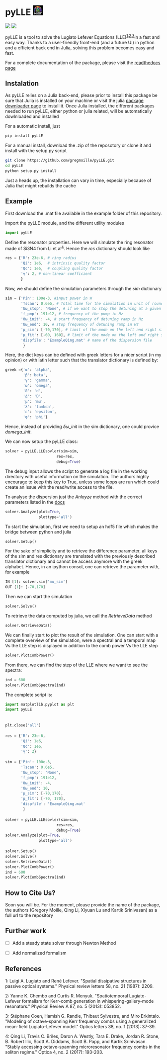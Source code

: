 # pyLLE ![NIST logo](images/NISTlogo32x32.jpg)

![](https://readthedocs.org/projects/pylle/badge/?version=latest) 
[![](https://img.shields.io/github/license/mashape/apistatus.svg)](licence.txt)

pyLLE is a tool to solve the Lugiato Lefever Equations (LLE)<sup>[1](#ref1)</sup><sup>,</sup><sup>[2](#ref2)</sup><sup>,</sup><sup>[3](#ref3)</sup>in a fast and easy way. Thanks to a user-friendly front-end (and a future UI) in python and a efficient back end in Julia, solving this problem becomes easy and fast. 

For a complete documentation of the package, please visit the [readthedocs page](http://pylle.readthedocs.io/en/latest/index.html)

## Instalation

As pyLLE relies on a Julia back-end, please prior to install this package be sure that Julia is installed on your machine or visit the julia [package downloader page](https://julialang.org/downloads/) to install it. Once Julia installed, the different packages needed to run pyLLE, either python or julia related, will be automatically dowlnloaded and installed 

For a automatic install, just 

```bash
pip install pyLLE
```

For a manual install, download the .zip of the reposotory or clone it and install with the setup.py script 

```bash
git clone https://github.com/gregmoille/pyLLE.git
cd pyLLE
python setup.py install
```

Just a heads up, the installation can vary in time, especially because of Julia that might rebuilds the cache

## Example

First download the .mat file available in the example folder of this repository. 


Import the pyLLE module, and the different utility modules

```python
import pyLLE
```

Define the resonator properties. Here we will simulate the ring resonator made of Si3N4 from Li et al<sup>[4](#ref4)</sup>. Hence the _res_ dictionary should look like

```python
res = {'R': 23e-6, # ring radius
       'Qi': 1e6,  # intrinsic quality factor
       'Qc': 1e6,  # coupling quality factor
       'γ': 2, # non-linear coefficient
       }
```

Now, we should define the simulation parameters through the _sim_ dictionary


```python
sim = {'Pin': 100e-3, #input power in W
       'Tscan': 0.6e5, # Total time for the simulation in unit of round trip
       'δω_stop': "None", # if we want to stop the detuning at a given frequency
       'f_pmp': 191e12, # frequency of the pump in Hz
       'δω_init': -4, # start frequency of detuning ramp in Hz
       'δω_end': 10, # stop frequency of detuning ramp in Hz
       'μ_sim': [-70,170], # limit of the mode on the left and right side of the pump to simulate
       'μ_fit': [-60, 160], # limit of the mode on the left and right side of the pump to fit the dispersion with
       'dispfile': 'ExampleQing.mat' # name of the dispersion file
        }
```


Here, the dict keys can be defined with greek letters for a nicer script (in my opinion) or with latin letter such that the translator dictionary is defined by:

```python
greek ={'α': 'alpha',
        'β':'beta',
        'γ': 'gamma',
        'ω': 'omega',
        'δ': 'd',
        'Δ': 'D',
        'μ': 'mu',
        'λ': 'lambda',
        'ε': 'epsilon',
        'φ': 'phi'}
```
Hence, instead of providing *δω_init* in the sim dictionary, one could provice *domega_init*.

We can now setup the pyLLE class: 

```python 
solver = pyLLE.LLEsovler(sim=sim,
                       res=res,
                       debug=True)
```

The debug input allows the script to generate a log file in the working directory with useful information on the simulation. The authors highly encourage to keep this key to True, unless some loops are run which could create an issue with the read/write access to the file. 


To analyse the dispersion just the *Anlayze* method with the correct parameters listed in the [docs](http://pylle.readthedocs.io/en/latest/source/pyLLE.html)

```python
solver.Analyze(plot=True,
               plottype='all')
```

To start the simulation, first we need to setup an hdf5 file which makes the bridge between python and julia 

```python
solver.Setup()
```
For the sake of simplicity and to retrieve the difference parameter, all keys of the sim and res dictionary are translated with the previously described translator dictionary and cannot be access anymore with the greek alphabet. Hence, in an ipython consol, one can retrieve the parameter with, for example 

```python
IN [1]: solver.sim['mu_sim']
OUT [1]: [-70,170]
```


Then we can start the simulation 

```python 
solver.Solve()
```

To retrieve the data computed by julia, we call the *RetrieveData* method

```python
solver.RetrieveData()
```

We can finally start to plot the result of the simulation. One can start with a complete overview of the simulation, were a spectral and a temporal map Vs the LLE step is displayed in addition to the comb power Vs the LLE step

```python
solver.PlotCombPower()
```

From there, we can find the step of the LLE where we want to see the spectra:

```python
ind = 600
solver.PlotCombSpectra(ind)
```



The complete script is: 

```python
import matplotlib.pyplot as plt
import pyLLE


plt.close('all')

res = {'R': 23e-6,
       'Qi': 1e6,
       'Qc': 1e6,
       'γ': 2}

sim = {'Pin': 100e-3,
       'Tscan': 0.6e5,
       'δω_stop': "None",
       'f_pmp': 191e12,
       'δω_init': -4, 
       'δω_end': 10, 
       'μ_sim': [-70,170],
       'μ_fit': [-70, 170],
       'dispfile': 'ExampleQing.mat'
        }

solver = pyLLE.LLEsovler(sim=sim,
                       res=res,
                       debug=True)
solver.Analyze(plot=True,
               plottype='all')

solver.Setup()
solver.Solve()
solver.RetrieveData()
solver.PlotCombPower()
ind = 600
solver.PlotCombSpectra(ind)
```

## How to Cite Us?

Soon you will be. For the moment, please provide the name of the package, the authors (Gregory Moille, Qing Li, Xiyuan Lu and Kartik Srinivasan) as a full url to the repository

## Further work

- [ ] Add a steady state solver through Newton Method
- [ ] Add normalized formalism


## References

<a name="ref1">1</a>: Luigi A. Lugiato and René Lefever. "Spatial dissipative structures in passive optical systems." Physical review letters 58, no. 21 (1987): 2209.

<a name="ref1">2</a>: Yanne K. Chembo and Curtis R. Menyuk. "Spatiotemporal Lugiato-Lefever formalism for Kerr-comb generation in whispering-gallery-mode resonators." Physical Review A 87, no. 5 (2013): 053852.

<a name="ref1">3</a>: Stéphane Coen, Hamish G. Randle, Thibaut Sylvestre, and Miro Erkintalo. "Modeling of octave-spanning Kerr frequency combs using a generalized mean-field Lugiato–Lefever model." Optics letters 38, no. 1 (2013): 37-39.

<a name="ref1">4</a>: Qing Li, Travis C. Briles, Daron A. Westly, Tara E. Drake, Jordan R. Stone, B. Robert Ilic, Scott A. Diddams, Scott B. Papp, and Kartik Srinivasan. "Stably accessing octave-spanning microresonator frequency combs in the soliton regime." Optica 4, no. 2 (2017): 193-203.